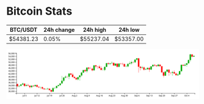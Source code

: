 # Bitcoin Stats

BTC/USDT|24h change|24h high|24h low|
|---|---|---|---|
|$54381.23|0.05%|$55237.04|$53357.00|

<img src="./chart.svg">
